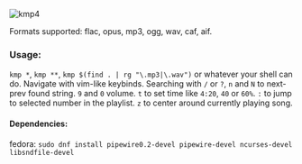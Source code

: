![kmp4](https://github.com/korei999/kmp2/assets/93387739/4efc72ac-7af8-4518-a685-9e3ac65df406)

Formats supported: flac, opus, mp3, ogg, wav, caf, aif.
### Usage:
`kmp *`, `kmp **`, `kmp $(find . | rg "\.mp3|\.wav")` or whatever your shell can do.
Navigate with vim-like keybinds.
Searching with `/` or `?`, `n` and `N` to next-prev found string.
`9` and `0` volume.
`t` to set time like `4:20`, `40` or `60%`.
`:` to jump to selected number in the playlist.
`z` to center around currently playing song.

#### Dependencies:
fedora: `sudo dnf install pipewire0.2-devel pipewire-devel ncurses-devel libsndfile-devel`
